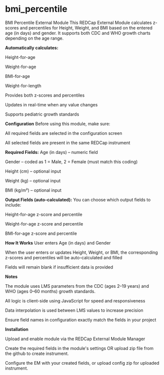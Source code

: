 # bmi_percentile
BMI Percentile External Module
This REDCap External Module calculates z-scores and percentiles for Height, Weight, and BMI based on the entered age (in days) and gender. It supports both CDC and WHO growth charts depending on the age range.

**Automatically calculates:**

Height-for-age

Weight-for-age

BMI-for-age

Weight-for-length

Provides both z-scores and percentiles

Updates in real-time when any value changes

Supports pediatric growth standards

**Configuration**
Before using this module, make sure:

All required fields are selected in the configuration screen

All selected fields are present in the same REDCap instrument

**Required Fields:**
Age (in days) – numeric field

Gender – coded as 1 = Male, 2 = Female (must match this coding)

Height (cm) – optional input

Weight (kg) – optional input

BMI (kg/m²) – optional input

**Output Fields (auto-calculated):**
You can choose which output fields to include:

Height-for-age z-score and percentile

Weight-for-age z-score and percentile

BMI-for-age z-score and percentile

**How It Works**
User enters Age (in days) and Gender

When the user enters or updates Height, Weight, or BMI, the corresponding z-scores and percentiles will be auto-calculated and filled

Fields will remain blank if insufficient data is provided

**Notes**

The module uses LMS parameters from the CDC (ages 2–19 years) and WHO (ages 0–60 months) growth standards.

All logic is client-side using JavaScript for speed and responsiveness

Data interpolation is used between LMS values to increase precision

Ensure field names in configuration exactly match the fields in your project

**Installation**

Upload and enable module via the REDCap External Module Manager

Create the required fields in the module's settings OR upload zip file from the github to create instrument.

Configure the EM with your created fields, or upload config zip for uploaded instrument.



